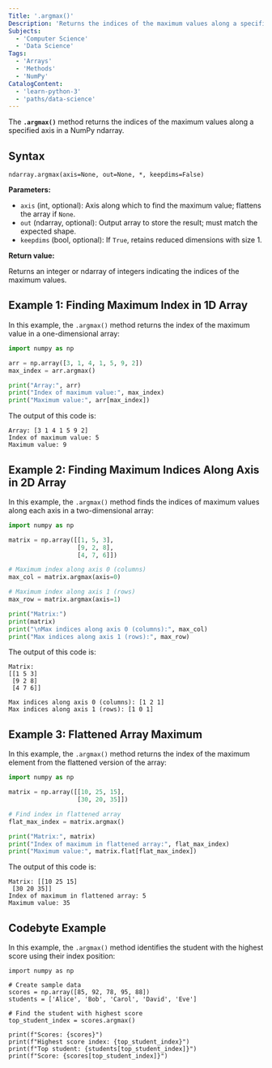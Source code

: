```yaml
---
Title: '.argmax()'
Description: 'Returns the indices of the maximum values along a specified axis.'
Subjects:
  - 'Computer Science'
  - 'Data Science'
Tags:
  - 'Arrays'
  - 'Methods'
  - 'NumPy'
CatalogContent:
  - 'learn-python-3'
  - 'paths/data-science'
---
```


The **`.argmax()`** method returns the indices of the maximum values along a specified axis in a NumPy ndarray.

## Syntax

```pseudo
ndarray.argmax(axis=None, out=None, *, keepdims=False)
```

**Parameters:**

- `axis` (int, optional): Axis along which to find the maximum value; flattens the array if `None`.
- `out` (ndarray, optional): Output array to store the result; must match the expected shape.
- `keepdims` (bool, optional): If `True`, retains reduced dimensions with size 1.

**Return value:**

Returns an integer or ndarray of integers indicating the indices of the maximum values.

## Example 1: Finding Maximum Index in 1D Array

In this example, the `.argmax()` method returns the index of the maximum value in a one-dimensional array:

```py
import numpy as np

arr = np.array([3, 1, 4, 1, 5, 9, 2])
max_index = arr.argmax()

print("Array:", arr)
print("Index of maximum value:", max_index)
print("Maximum value:", arr[max_index])
```

The output of this code is:

```shell
Array: [3 1 4 1 5 9 2]
Index of maximum value: 5
Maximum value: 9
```

## Example 2: Finding Maximum Indices Along Axis in 2D Array

In this example, the `.argmax()` method finds the indices of maximum values along each axis in a two-dimensional array:

```py
import numpy as np

matrix = np.array([[1, 5, 3],
                   [9, 2, 8],
                   [4, 7, 6]])

# Maximum index along axis 0 (columns)
max_col = matrix.argmax(axis=0)

# Maximum index along axis 1 (rows)
max_row = matrix.argmax(axis=1)

print("Matrix:")
print(matrix)
print("\nMax indices along axis 0 (columns):", max_col)
print("Max indices along axis 1 (rows):", max_row)
```

The output of this code is:

```shell
Matrix:
[[1 5 3]
 [9 2 8]
 [4 7 6]]

Max indices along axis 0 (columns): [1 2 1]
Max indices along axis 1 (rows): [1 0 1]
```

## Example 3: Flattened Array Maximum

In this example, the `.argmax()` method returns the index of the maximum element from the flattened version of the array:

```py
import numpy as np

matrix = np.array([[10, 25, 15],
                   [30, 20, 35]])

# Find index in flattened array
flat_max_index = matrix.argmax()

print("Matrix:", matrix)
print("Index of maximum in flattened array:", flat_max_index)
print("Maximum value:", matrix.flat[flat_max_index])
```

The output of this code is:

```shell
Matrix: [[10 25 15]
 [30 20 35]]
Index of maximum in flattened array: 5
Maximum value: 35
```

## Codebyte Example

In this example, the `.argmax()` method identifies the student with the highest score using their index position:

```codebyte/python
import numpy as np

# Create sample data
scores = np.array([85, 92, 78, 95, 88])
students = ['Alice', 'Bob', 'Carol', 'David', 'Eve']

# Find the student with highest score
top_student_index = scores.argmax()

print(f"Scores: {scores}")
print(f"Highest score index: {top_student_index}")
print(f"Top student: {students[top_student_index]}")
print(f"Score: {scores[top_student_index]}")
```
